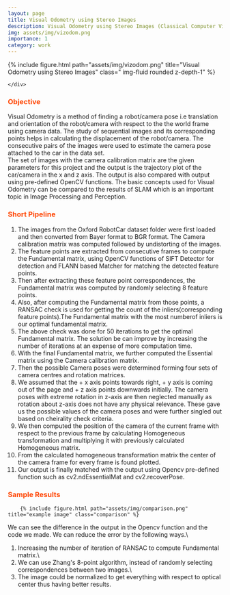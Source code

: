 ```yaml
---
layout: page
title: Visual Odometry using Stereo Images
description: Visual Odometry using Stereo Images (Classical Computer Vision)
img: assets/img/vizodom.png
importance: 1
category: work
---
```


<div class="row">
    <div class="col-sm mt-3 mt-md-0">
    {% include figure.html path="assets/img/vizodom.png" title="Visual Odometry using Stereo Images" class=" img-fluid rounded z-depth-1" %}

    </div>

</div>

<!-- ### <span style="color:#ff4703">Acknowledgements</span>

The project was part of my summer internship at [Vecna Robotics](https://www.vecnarobotics.com/) where I worked as a Research & Advanced Development intern. -->

### <span style="color:#ff4703">Objective</span>

Visual Odometry is a method of finding a robot/camera pose i.e translation and orientation of the robot/camera with respect to the the world frame using camera data. The study of sequential images and its corresponding points helps in calculating the displacement of the robot/camera. The consecutive pairs of the images were used to estimate the camera pose attached to the car in the data set.<br />
The set of images with the camera calibration matrix are the given parameters for this project and the output is the trajectory plot of the car/camera in the x and z axis. The output is also compared with output using pre-defined OpenCV functions. The basic concepts used for Visual Odometry can be compared to the results of SLAM which is an important topic in Image Processing and Perception.

### <span style="color:#ff4703">Short Pipeline</span>

<div class="row justify-content-sm-center">

1. The images from the Oxford RobotCar dataset folder were first loaded and then converted from Bayer format to BGR format. The Camera calibration matrix was computed followed by undistorting of the images.<br />
2. The feature points are extracted from consecutive frames to compute the Fundamental matrix, using OpenCV functions of SIFT Detector for detection and FLANN based Matcher for matching the detected feature points.<br />
3. Then after extracting these feature point correspondences, the Fundamental matrix was computed by randomly selecting 8 feature points.<br />
4. Also, after computing the Fundamental matrix from those points, a RANSAC check is used for getting the count of the inliers(corresponding feature points).The Fundamental matrix with the most numberof inliers is our optimal fundamental matrix.<br />
5. The above check was done for 50 iterations to get the optimal Fundamental matrix. The solution be can improve by increasing the number of iterations at an expense of more computation time.<br />
6. With the final Fundamental matrix, we further computed the Essential matrix using the Camera calibration matrix.<br />
7. Then the possible Camera poses were determined forming four sets of camera centres and rotation matrices.<br />
8. We assumed that the + x axis points towards right, + y axis is coming out of the page and + z axis points downwards initially. The camera poses with extreme rotation in z-axis are then neglected manually as rotation about z-axis does not have any physical relevance. These gave us the possible values of the camera poses and were further singled out based on cheirality check criteria.<br />
9. We then computed the position of the camera of the current frame with respect to the previous frame by calculating Homogeneous transformation and multiplying it with previously calculated Homogeneous matrix.<br />
10. From the calculated homogeneous transformation matrix the center of the camera frame for every frame is found plotted.<br />
11. Our output is finally matched with the output using Opencv pre-defined function such as cv2.ndEssentialMat and cv2.recoverPose.<br />
<!-- </div>
<div class="caption">
    <strong>Master-Slave Pipeline for Deployment.</strong> A video stream from the Pi Camera is chopped into images at regular intervals by a Slave Raspberry Pi 3B+. These images are sent to a Master Computer that publishes the image feed as a ROS topic. This is read by ORB-SLAM2's system which performs the necessary mapping and localization.
</div> -->

### <span style="color:#ff4703">Sample Results</span>

        {% include figure.html path="assets/img/comparison.png" title="example image" class="comparison" %}

We can see the difference in the output in the Opencv function and the code we made. We can
reduce the error by the following ways.\

1. Increasing the number of iteration of RANSAC to compute Fundamental matrix.\
2. We can use Zhang's 8-point algorithm, instead of randomly selecting correspondences between two images.\
3. The image could be normalized to get everything with respect to optical center thus having better results.

<!-- <div class="row">
    <div class="col-sm mt-3 mt-md-0">
        {% include figure.html path="assets/img/project-1_orbslam/feats_new.png" title="example image" class="img-fluid rounded z-depth-1" %}
    </div>
</div>
<div class="caption">
    <strong>Results on sample indoor setting.</strong> Displayed from left to right: RViz windows of ORB-SLAM2 running on 1000, 1500, and 2000 sampled features respectively. Red dots represent detected ORB features, green lines show odometry of the ego-camera, blue envelopes show the pose of the ego-camera at equal time intervals.
</div> -->
